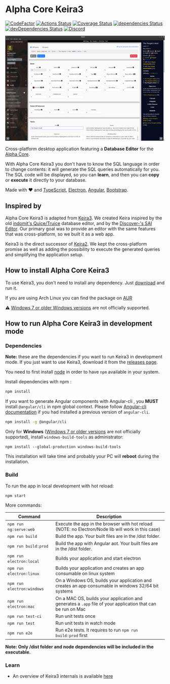 # Alpha Core Keira3

[![CodeFactor](https://www.codefactor.io/repository/github/azerothcore/keira3/badge)](https://www.codefactor.io/repository/github/azerothcore/keira3)
[![Actions Status](https://github.com/azerothcore/Keira3/workflows/main/badge.svg)](https://github.com/azerothcore/Keira3/actions)
[![Coverage Status](https://coveralls.io/repos/github/azerothcore/Keira3/badge.svg)](https://coveralls.io/github/azerothcore/Keira3)
[![dependencies Status](https://david-dm.org/azerothcore/Keira3/status.svg)](https://david-dm.org/azerothcore/Keira3/)
[![devDependencies Status](https://david-dm.org/francescoborzi/ngx-duration-picker/dev-status.svg)](https://david-dm.org/francescoborzi/ngx-duration-picker?type=dev)
[![Discord](https://img.shields.io/discord/217589275766685707.svg)](https://discordapp.com/channels/217589275766685707/536630256048799744)


![Keira3](screenshot.png)


Cross-platform desktop application featuring a **Database Editor** for the [Alpha Core](https://github.com/The-Alpha-Project/alpha-core).

With Alpha Core Keira3 you don't have to know the SQL language in order to change contents: it will generate the SQL queries automatically for you. The SQL code will be displayed, so you can **learn**, and then you can **copy** or **execute** it directly to your database.

Made with ❤ and [TypeScript](http://www.typescriptlang.org/), [Electron](https://electronjs.org/), [Angular](https://angular.io/), [Bootstrap](https://getbootstrap.com/).


## Inspired by

Alpha Core Keira3 is adapted from [Keira3](https://www.azerothcore.org/Keira3/).
We created Keira inspired by the old [indomit's Quice/Truice](https://github.com/indomit/quice) database editor, and by the [Discover-'s SAI Editor](https://github.com/jasperrietrae/SAI-Editor). Our primary goal was to provide an editor with the same features that was cross-platform, so we built it as a web app.

Keira3 is the direct successor of [Keira2](https://github.com/Helias/Keira2). We kept the cross-platform promise as well as adding the possibility to execute the generated queries and simplifying the application setup.


## How to install Alpha Core Keira3

To use Keira3, you don't need to install any dependency. Just [download](https://github.com/azerothcore/Keira3/releases) and run it.

If you are using Arch Linux you can find the package on [AUR](https://aur.archlinux.org/packages/keira3/)

:warning: [Windows 7 or older Windows versions](https://github.com/azerothcore/Keira3/issues/2212) are not officially supported.

## How to run Alpha Core Keira3 in development mode

### Dependencies

**Note:** these are the dependencies if you want to run Keira3 in development mode. If you just want to use Keira3, download it from the [releases page](https://github.com/azerothcore/Keira3/releases).

You need to first install [node](https://nodejs.org) in order to have `npm` available in your system.

Install dependencies with npm :

``` bash
npm install
```

If you want to generate Angular components with Angular-cli , you **MUST** install `@angular/cli` in npm global context.
Please follow [Angular-cli documentation](https://github.com/angular/angular-cli) if you had installed a previous version of `angular-cli`.

``` bash
npm install -g @angular/cli
```

Only for **Windows** ([Windows 7 or older versions](https://github.com/azerothcore/Keira3/issues/2212) are not officially supported), install `windows-build-tools` as administrator:
```
npm install --global-production windows-build-tools
```
This installation will take time and probably your PC will **reboot** during the installation.

### Build

To run the app in local development with hot reload:

```bash
npm start
```

More commands:

|Command|Description|
|--|--|
|`npm run ng:serve:web`| Execute the app in the browser with hot reload (NOTE: no Electron/Node lib will work in this case) |
|`npm run build`| Build the app. Your built files are in the /dist folder. |
|`npm run build:prod`| Build the app with Angular aot. Your built files are in the /dist folder. |
|`npm run electron:local`| Builds your application and start electron
|`npm run electron:linux`| Builds your application and creates an app consumable on linux system |
|`npm run electron:windows`| On a Windows OS, builds your application and creates an app consumable in windows 32/64 bit systems |
|`npm run electron:mac`|  On a MAC OS, builds your application and generates a `.app` file of your application that can be run on Mac |
|`npm run test-ci`|  Run unit tests once |
|`npm run test`|  Run unit tests in watch mode |
|`npm run e2e`|  Run e2e tests. It requires to run `npm run build:prod` first |

**Note: Only /dist folder and node dependencies will be included in the executable.**

### Learn

- An overview of Keira3 internals is available [here](https://www.azerothcore.org/wiki/keira3-internals)
